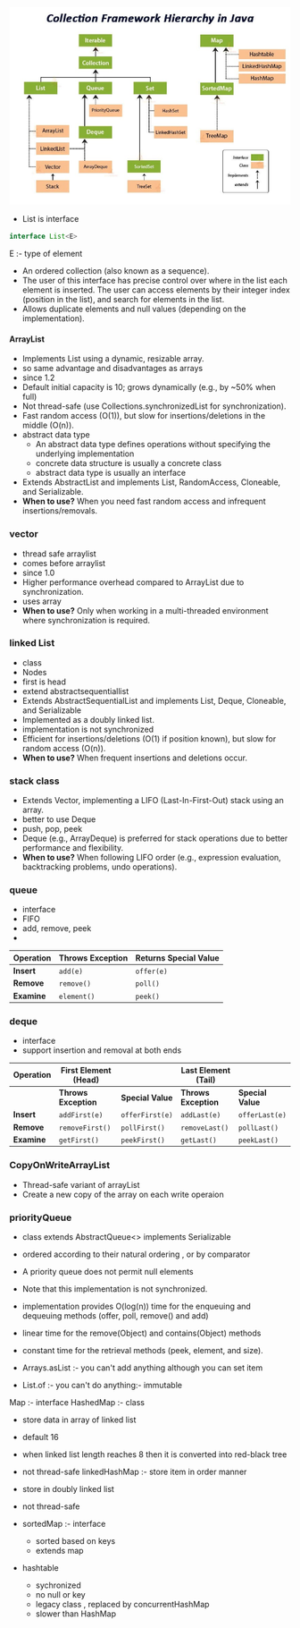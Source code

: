 ![](1_qgcrVwo8qzF4muOQ-kKB8A.jpg)
- List is interface
```java
interface List<E>
```
E :- type of element

- An ordered collection (also known as a sequence). 
- The user of this interface has precise control over where in the list each element is inserted. The user can access elements by their integer index (position in the list), and search for elements in the list.
- Allows duplicate elements and null values (depending on the implementation).


#### ArrayList
- Implements List<E> using a dynamic, resizable array.
- so same advantage and disadvantages as arrays
- since 1.2
- Default initial capacity is 10; grows dynamically (e.g., by ~50% when full)
- Not thread-safe (use Collections.synchronizedList for synchronization).
- Fast random access (O(1)), but slow for insertions/deletions in the middle (O(n)).
- abstract data type
  - An abstract data type defines operations without specifying the underlying implementation
  - concrete data structure is usually a concrete class
  - abstract data type is usually an interface
- Extends AbstractList and implements List<E>, RandomAccess, Cloneable, and Serializable.
- **When to use?** When you need fast random access and infrequent insertions/removals.


### vector
- thread safe arraylist
- comes before arraylist
- since 1.0
- Higher performance overhead compared to ArrayList due to synchronization.
- uses array
- **When to use?** Only when working in a multi-threaded environment where synchronization is required.


### linked List
- class
- Nodes
- first is head
- extend abstractsequentiallist
- Extends AbstractSequentialList and implements List<E>, Deque<E>, Cloneable, and Serializable
- Implemented as a doubly linked list.
- implementation is not synchronized
- Efficient for insertions/deletions (O(1) if position known), but slow for random access (O(n)).
- **When to use?** When frequent insertions and deletions occur.


### stack class
- Extends Vector, implementing a LIFO (Last-In-First-Out) stack using an array.
- better to use Deque
- push, pop, peek
- Deque (e.g., ArrayDeque) is preferred for stack operations due to better performance and flexibility.
- **When to use?** When following LIFO order (e.g., expression evaluation, backtracking problems, undo operations).


### queue
- interface
- FIFO
- add, remove, peek
- 
| Operation | Throws Exception | Returns Special Value |  
|-----------|----------------|---------------------|  
| **Insert**  | `add(e)`      | `offer(e)`         |  
| **Remove**  | `remove()`    | `poll()`           |  
| **Examine** | `element()`   | `peek()`           |  


### deque
- interface
- support insertion and removal at both ends

| Operation  | First Element (Head) |  | Last Element (Tail) |  |  
|------------|---------------------|------------------|---------------------|------------------|  
|            | **Throws Exception** | **Special Value** | **Throws Exception** | **Special Value** |  
| **Insert** | `addFirst(e)`        | `offerFirst(e)`  | `addLast(e)`        | `offerLast(e)`  |  
| **Remove** | `removeFirst()`      | `pollFirst()`    | `removeLast()`      | `pollLast()`    |  
| **Examine** | `getFirst()`        | `peekFirst()`    | `getLast()`        | `peekLast()`    |  




### CopyOnWriteArrayList
- Thread-safe variant of arrayList
- Create a new copy of the array on each write operaion 


### priorityQueue
- class extends AbstractQueue<> implements Serializable
- ordered according to their natural ordering , or by comparator
-  A priority queue does not permit null elements
- Note that this implementation is not synchronized.
-  implementation provides O(log(n)) time for the enqueuing and dequeuing methods (offer, poll, remove() and add)
- linear time for the remove(Object) and contains(Object) methods
- constant time for the retrieval methods (peek, element, and size).

















- Arrays.asList :- you can't add anything although you can set item
- List.of :- you can't do anything:- immutable

Map :- interface
HashedMap :- class 
  - store data in array of linked list
  - default 16
  - when linked list length reaches 8 then it is converted into red-black tree
  - not thread-safe
linkedHashMap :- store item in order manner 
  - store in doubly linked list
  - not thread-safe

- sortedMap :- interface
  - sorted based on keys
  - extends map

- hashtable
  - sychronized
  - no null or key
  - legacy class , replaced by concurrentHashMap
  - slower than HashMap